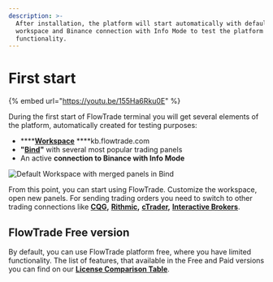 ```yaml
---
description: >-
  After installation, the platform will start automatically with default
  workspace and Binance connection with Info Mode to test the platform's
  functionality.
---
```


# First start

{% embed url="https://youtu.be/155Ha6Rku0E" %}

During the first start of FlowTrade terminal you will get several elements of the platform, automatically created for testing purposes:&#x20;

* ****[**Workspace**](https://kb.flowtrade.com/getting-started/workspaces-binds-groups#workspaces)
  ****kb.flowtrade.com
* **"**[**Bind**](https://help.flowtrade.com/getting-started/workspaces-binds-groups#binds)**"** with several most popular trading panels
* An active **connection to Binance with Info Mode**

![Default Workspace with merged panels in Bind](../.gitbook/assets/default-workspace.png)

From this point, you can start using FlowTrade. Customize the workspace, open new panels. For sending trading orders you need to switch to other trading connections like [**CQG**](../connections/connection-to-cqg-amp-futures/)**,** [**Rithmic**](../connections/connection-to-rithmic.md)**,** [**cTrader**](../connections/connection-to-ctrader/)**,** [**Interactive Brokers**](../connections/connect-FlowTrade-to-interactive-broker/).&#x20;

## FlowTrade Free version

By default, you can use FlowTrade platform free, where you have limited functionality. The list of features, that available in the Free and Paid versions you can find on our [**License Comparison Table**](license-comparison.md).
